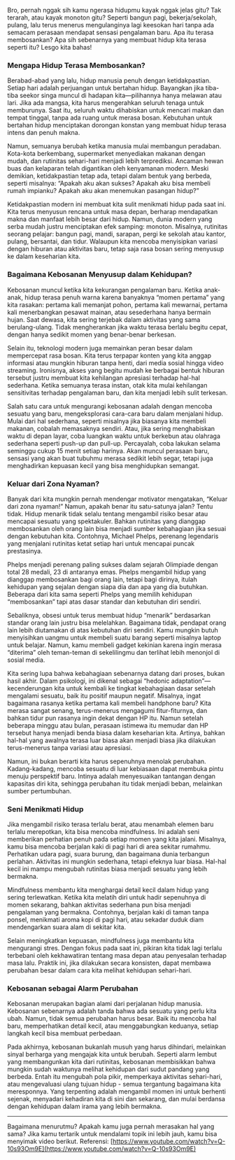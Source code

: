 Bro, pernah nggak sih kamu ngerasa hidupmu kayak nggak jelas gitu? Tak terarah, atau kayak monoton gitu? Seperti bangun pagi, bekerja/sekolah, pulang, lalu terus menerus mengulanginya lagi keesokan hari tanpa ada semacam perasaan mendapat sensasi pengalaman baru. Apa itu terasa membosankan? Apa sih sebenarnya yang membuat hidup kita terasa seperti itu? Lesgo kita bahas!

### **Mengapa Hidup Terasa Membosankan?**

Berabad-abad yang lalu, hidup manusia penuh dengan ketidakpastian. Setiap hari adalah perjuangan untuk bertahan hidup. Bayangkan jika tiba-tiba seekor singa muncul di hadapan kita—pilihannya hanya melawan atau lari. Jika ada mangsa, kita harus mengerahkan seluruh tenaga untuk memburunya. Saat itu, seluruh waktu dihabiskan untuk mencari makan dan tempat tinggal, tanpa ada ruang untuk merasa bosan. Kebutuhan untuk bertahan hidup menciptakan dorongan konstan yang membuat hidup terasa intens dan penuh makna.

Namun, semuanya berubah ketika manusia mulai membangun peradaban. Kota-kota berkembang, supermarket menyediakan makanan dengan mudah, dan rutinitas sehari-hari menjadi lebih terprediksi. Ancaman hewan buas dan kelaparan telah digantikan oleh kenyamanan modern. Meski demikian, ketidakpastian tetap ada, tetapi dalam bentuk yang berbeda, seperti misalnya: “Apakah aku akan sukses? Apakah aku bisa membeli rumah impianku? Apakah aku akan menemukan pasangan hidup?”

Ketidakpastian modern ini membuat kita sulit menikmati hidup pada saat ini. Kita terus menyusun rencana untuk masa depan, berharap mendapatkan makna dan manfaat lebih besar dari hidup. Namun, dunia modern yang serba mudah justru menciptakan efek samping: monoton. Misalnya, rutinitas seorang pelajar: bangun pagi, mandi, sarapan, pergi ke sekolah atau kantor, pulang, bersantai, dan tidur. Walaupun kita mencoba menyisipkan variasi dengan hiburan atau aktivitas baru, tetap saja rasa bosan sering menyusup ke dalam keseharian kita.

### **Bagaimana Kebosanan Menyusup dalam Kehidupan?**

Kebosanan muncul ketika kita kekurangan pengalaman baru. Ketika anak-anak, hidup terasa penuh warna karena banyaknya “momen pertama” yang kita rasakan: pertama kali memanjat pohon, pertama kali mewarnai, pertama kali menerbangkan pesawat mainan, atau sesederhana hanya bermain hujan. Saat dewasa, kita sering terjebak dalam aktivitas yang sama berulang-ulang. Tidak mengherankan jika waktu terasa berlalu begitu cepat, dengan hanya sedikit momen yang benar-benar berkesan.

Selain itu, teknologi modern juga memainkan peran besar dalam mempercepat rasa bosan. Kita terus terpapar konten yang kita anggap informasi atau mungkin hiburan tanpa henti, dari media sosial hingga video streaming. Ironisnya, akses yang begitu mudah ke berbagai bentuk hiburan tersebut justru membuat kita kehilangan apresiasi terhadap hal-hal sederhana. Ketika semuanya terasa instan, otak kita mulai kehilangan sensitivitas terhadap pengalaman baru, dan kita menjadi lebih sulit terkesan.

Salah satu cara untuk mengurangi kebosanan adalah dengan mencoba sesuatu yang baru, mengeksplorasi cara-cara baru dalam menjalani hidup. Mulai dari hal sederhana, seperti misalnya jika biasanya kita membeli makanan, cobalah memasaknya sendiri. Atau, jika sering menghabiskan waktu di depan layar, coba luangkan waktu untuk berkebun atau olahraga sederhana seperti push-up dan pull-up. Percayalah, coba lakukan selama seminggu cukup 15 menit setiap harinya. Akan muncul perasaan baru, sensasi yang akan buat tubuhmu merasa sedikit lebih segar, tetapi juga menghadirkan kepuasan kecil yang bisa menghidupkan semangat.

### **Keluar dari Zona Nyaman?**

Banyak dari kita mungkin pernah mendengar motivator mengatakan, “Keluar dari zona nyaman!” Namun, apakah benar itu satu-satunya jalan? Tentu tidak. Hidup menarik tidak selalu tentang mengambil risiko besar atau mencapai sesuatu yang spektakuler. Bahkan rutinitas yang dianggap membosankan oleh orang lain bisa menjadi sumber kebahagiaan jika sesuai dengan kebutuhan kita. Contohnya, Michael Phelps, perenang legendaris yang menjalani rutinitas ketat setiap hari untuk mencapai puncak prestasinya.

Phelps menjadi perenang paling sukses dalam sejarah Olimpiade dengan total 28 medali, 23 di antaranya emas. Phelps mengambil hidup yang dianggap membosankan bagi orang lain, tetapi bagi dirinya, itulah kehidupan yang sejalan dengan siapa dia dan apa yang dia butuhkan. Beberapa dari kita sama seperti Phelps yang memilih kehidupan “membosankan” tapi atas dasar standar dan kebutuhan diri sendiri.

Sebaliknya, obsesi untuk terus membuat hidup “menarik” berdasarkan standar orang lain justru bisa melelahkan. Bagaimana tidak, pendapat orang lain lebih diutamakan di atas kebutuhan diri sendiri. Kamu mungkin butuh menyisihkan uangmu untuk membeli suatu barang seperti misalnya laptop untuk belajar. Namun, kamu membeli gadget kekinian karena ingin merasa “diterima” oleh teman-teman di sekelilingmu dan terlihat lebih menonjol di sosial media.

Kita sering lupa bahwa kebahagiaan sebenarnya datang dari proses, bukan hasil akhir. Dalam psikologi, ini dikenal sebagai “hedonic adaptation”—kecenderungan kita untuk kembali ke tingkat kebahagiaan dasar setelah mengalami sesuatu, baik itu positif maupun negatif. Misalnya, ingat bagaimana rasanya ketika pertama kali membeli handphone baru? Kita merasa sangat senang, terus-menerus mengagumi fitur-fiturnya, dan bahkan tidur pun rasanya ingin dekat dengan HP itu. Namun setelah beberapa minggu atau bulan, perasaan istimewa itu memudar dan HP tersebut hanya menjadi benda biasa dalam keseharian kita. Artinya, bahkan hal-hal yang awalnya terasa luar biasa akan menjadi biasa jika dilakukan terus-menerus tanpa variasi atau apresiasi.

Namun, ini bukan berarti kita harus sepenuhnya menolak perubahan. Kadang-kadang, mencoba sesuatu di luar kebiasaan dapat membuka pintu menuju perspektif baru. Intinya adalah menyesuaikan tantangan dengan kapasitas diri kita, sehingga perubahan itu tidak menjadi beban, melainkan sumber pertumbuhan.

### **Seni Menikmati Hidup**

Jika mengambil risiko terasa terlalu berat, atau menambah elemen baru terlalu merepotkan, kita bisa mencoba mindfulness. Ini adalah seni memberikan perhatian penuh pada setiap momen yang kita jalani. Misalnya, kamu bisa mencoba berjalan kaki di pagi hari di area sekitar rumahmu. Perhatikan udara pagi, suara burung, dan bagaimana dunia terbangun perlahan. Aktivitas ini mungkin sederhana, tetapi efeknya luar biasa. Hal-hal kecil ini mampu mengubah rutinitas biasa menjadi sesuatu yang lebih bermakna.

Mindfulness membantu kita menghargai detail kecil dalam hidup yang sering terlewatkan. Ketika kita melatih diri untuk hadir sepenuhnya di momen sekarang, bahkan aktivitas sederhana pun bisa menjadi pengalaman yang bermakna. Contohnya, berjalan kaki di taman tanpa ponsel, menikmati aroma kopi di pagi hari, atau sekadar duduk diam mendengarkan suara alam di sekitar kita.

Selain meningkatkan kepuasan, mindfulness juga membantu kita mengurangi stres. Dengan fokus pada saat ini, pikiran kita tidak lagi terlalu terbebani oleh kekhawatiran tentang masa depan atau penyesalan terhadap masa lalu. Praktik ini, jika dilakukan secara konsisten, dapat membawa perubahan besar dalam cara kita melihat kehidupan sehari-hari.

### **Kebosanan sebagai Alarm Perubahan**

Kebosanan merupakan bagian alami dari perjalanan hidup manusia. Kebosanan sebenarnya adalah tanda bahwa ada sesuatu yang perlu kita ubah. Namun, tidak semua perubahan harus besar. Baik itu mencoba hal baru, memperhatikan detail kecil, atau menggabungkan keduanya, setiap langkah kecil bisa membuat perbedaan.

Pada akhirnya, kebosanan bukanlah musuh yang harus dihindari, melainkan sinyal berharga yang mengajak kita untuk berubah. Seperti alarm lembut yang membangunkan kita dari rutinitas, kebosanan membisikkan bahwa mungkin sudah waktunya melihat kehidupan dari sudut pandang yang berbeda. Entah itu mengubah pola pikir, memperkaya aktivitas sehari-hari, atau mengevaluasi ulang tujuan hidup - semua tergantung bagaimana kita meresponnya. Yang terpenting adalah mengambil momen ini untuk berhenti sejenak, menyadari kehadiran kita di sini dan sekarang, dan mulai berdansa dengan kehidupan dalam irama yang lebih bermakna.

---

Bagaimana menurutmu? Apakah kamu juga pernah merasakan hal yang sama? Jika kamu tertarik untuk mendalami topik ini lebih jauh, kamu bisa menyimak video berikut.
Referensi: [https://www.youtube.com/watch?v=Q-10s93Om9E](https://www.youtube.com/watch?v=Q-10s93Om9E)
